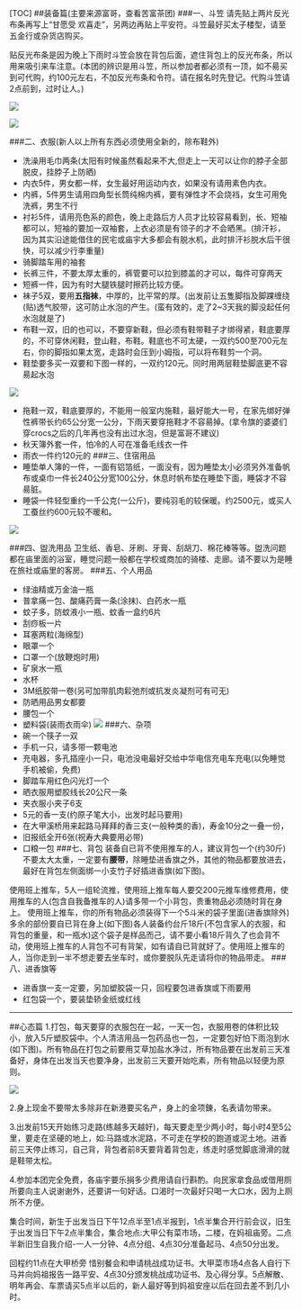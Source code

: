[TOC]
##装备篇(主要来源富哥，查看苦富茶团)
###一、斗笠
请先贴上两片反光布条再写上“甘愿受  欢喜走”，另两边再贴上平安符。斗笠最好买太子楼型，请至五金行或杂货店购买。

贴反光布条是因为晚上下雨时斗笠会放在背包后面，遮住背包上的反光布条，所以用来吸引来车注意。(本团的辨识是用斗笠，所以参加者都必须有一顶，如不昜买到可代购，约100元左右，不加反光布条和令符。请在报名时先登记。代购斗笠请2点前到，过时让人。)

![](./_image/2017-03-08-16-18-04.jpg)

![](./_image/2017-03-08-16-18-18.jpg)
    
###二、衣服(新人以上所有东西必须使用全新的，除布鞋外)
- 洗澡用毛巾两条(太阳有时候虽然看起来不大,但走上一天可以让你的脖子全部脱皮，挂脖子上防晒)
- 内衣5件，男女都一样，女生最好用运动内衣，如果没有请用素色内衣。
- 内裤，5件男生请用四角型长筒纯棉内裤，要有弹性才不会烧裆，女生可用免洗裤，男生不行
- 衬衫5件，请用亮色系的颜色，晚上走路后方人员才比较容易看到，长、短袖都可以，短袖的要加一双袖套，上衣必须是有领子的才不会晒黑。(排汗衫，因为其实沿途能借住的民宅或庙宇大多都会有脱水机，此时排汗衫脱水后干很快，可以减少行李重量)
- 骑脚踏车用的袖套
- 长裤三件，不要太厚太重的，裤管要可以拉到膝盖的才可以，每件可穿两天
- 短裤一件，因为有时大腿铁腿时擦药比较方便。
- 袜子5双，要用**五指袜**，中厚的，比平常的厚。(出发前让五隻脚指及脚踝缠绕(贴)透气胶带，这可防止水泡的产生。(蛮有效的，走了2~3天我的脚没起任何水泡就是了)
- 布鞋一双，旧的也可以，不要穿新鞋，但必须有鞋带鞋子才绑得紧，鞋底要厚的，不可穿休闲鞋，登山鞋，布鞋。鞋底也不可太硬，一双约500至700元左右，你的脚指如果太宽，走路时会压到小姆指，可以将布鞋剪一个洞。
- 鞋垫要多买一双要和下图一样的，一双约120元。同时用两层鞋垫脚底更不容昜起水泡

![](./_image/348555195.jpg)

- 拖鞋一双，鞋底要厚的，不能用一般室内施鞋，最好能大一号，在家先绑好弹性裤带长约65公分宽一公分，下雨天要穿拖鞋才不容昜掉。(拿令旗的婆婆们穿crocs之后的几年再也没有出过水泡，但是富哥不建议)
- 秋天簿外套一件，怕冷的人可在准备毛线衣一件
- 雨衣一件约120元的
###三、住宿用品
- 睡垫单人簿的一件，一面有铝箔纸，一面没有，因为睡垫太小必须另外准备帆布或桌巾一件长240公分宽100公分，休息时帆布垫在睡垫下面，睡袋才不容昜脏。
- 睡袋一件轻型重约一千公克(一公斤)，要纯羽毛的较保暖。约2500元，或买人工蚕丝约600元较不暖和。

![](./_image/screenshot-2.png)

###四、盥洗用品
卫生纸、香皂、牙刷、牙膏、刮胡刀、棉花棒等等。盥洗问题都在庙里面的浴室，睡觉问题一般都在学校或商加的骑楼、走廊。请不要以为是睡在旅社或庙里的客房。
###五、个人用品 
- 绿油精或万金油一瓶
- 普拿痛一包、酸痛药膏一条(涂抹)、白药水一瓶
- 蚊子多，防蚊液小一瓶、蚊香一盒约6片
- 刮痧板一片
- 耳塞两粒(海绵型)
- 眼罩一个
- 口罩一个(放鞭炮时用)
- 矿泉水一瓶
- 水杯
- 3M纸胶带一卷(另可加带肌肉鬏弛剂或抗发炎凝剂可有可无)
- 防晒用品男女都要
- 腰包一个
- 塑料袋(装雨衣雨伞)
![](./_image/2017-02-14-16-01-04.jpg)
###六、杂项
- 碗一个筷孑一双
- 手机一只，请多带一颗电池
- 充电器，多孔插座小一只，电池没电最好交给中华电信充电车充电(以免睡觉手机被偷，免费)
- 脚踏车用红色闪光灯一个
- 晒衣服用塑胶线长20公尺一条
- 夹衣服小夹子6支
- 5元的香一支(约原子笔大小，出发时起马要用)
- 在大甲溪桥用来起路马拜拜的香三支(一般种类的香)，寿金10分之一叠一份，
- 旧报纸全开6张(祝寿大典要用必带)
- 口粮一包
###七、背包
装备自已背不使用推车的人，建议背包一个(约30斤)不要太大太重，一定要有**腰带**，除睡垫进香旗之外，其他的物品都要放进去，最好在背包左侧面绑一小支竹子好插进香旗(如下图)。



使用班上推车，5人一组轮流推，使用班上推车每人要交200元推车维修费用，使用推车的人(包含自我备推车的人)请多带一个小背包，贵重物品必须随时背在身上。 使用班上推车，你的所有物品必须装得下一个5斗米的袋子里面(进香旗除外)多余的部份要自已背在身上(如下图)各人装备约台斤18斤(不包含家人的衣服，和背包的重量，和一瓶水)这个袋子是样品而己，请不要小看18斤背久了也会背不动，使用班上推车的人背包不可有背架，如有请自已背就好了。使用班上推车的人，当你走到一半不想走要去坐车时，或你要脱队先走请将你的物品带走。
###八、进香旗等
- 进香旗一支一定要，另加塑胶袋一只，回程要包进香旗或下雨要用
- 红包袋一个，要装垫轿金纸或红线
---------------
##心态篇
1.打包，每天要穿的衣服包在一起，一天一包，衣服用卷的体积比较小，放入5斤塑胶袋中。个人清洁用品一包药品也一包，一定要包好怕下雨泡到水(如下图)。所有物品在打包之前要用艾草加盐水净过，所有物品要在出发前三天准备好，身体在出发当天也要净身，出发前三天要开始吃素，所有物品以轻便为原则。

![](./_image/screenshot.png)

2.身上现金不要带太多除非在新港要买名产，身上的金项錬，名表请勿带来。

3.出发前15天开始练习走路(练越多天越好)，每天要走至少两小时，每小时4至5公里，要走在坚硬的地上，如:马路或水泥路，不可走在学校的跑道或泥土地。进香前三天停止练习，自己背，背包者前8天要背着背包走，练走时感觉脚底滑滑的就是鞋带太松。

4.参加本团完全免费，各庙宇要乐捐多少费用请自行斟酌。向民家拿食品或借用厕所要向主人说谢谢外，还要讲一句好话。口渴时一次最好只喝一大口水，因为上厕所不方便。

集合时间，新生于出发当日下午12点半至1点半报到，1点半集合开行前会议，旧生于出发当日下午2点半集合，集合地点:大甲公有菜市场，二楼，在妈祖庙旁。二点半新旧生自我介绍-一人一分钟、4点分组、4点30分准备起马、4点50分出发。

回程约11点在大甲桥旁 惜别餐会和申请桃战成功证书。大甲菜市场4点各人自行下马并向妈祖报告一路平安、4点30分颁发桃战成功证书、及心得分享。5点解散、明年再会、车票请买5点半以后的，新人最好等到妈祖安座以后在回去差不到几小时。
 
